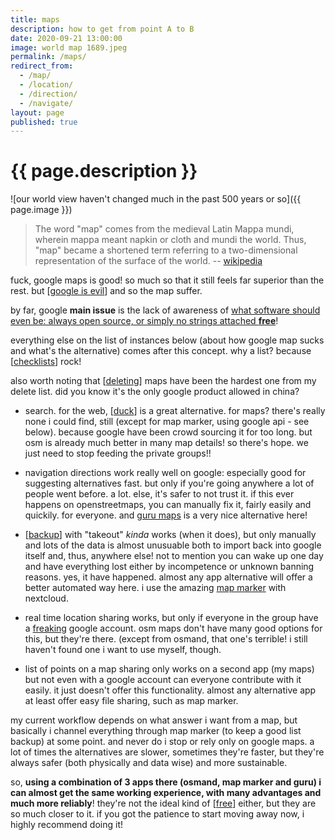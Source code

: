 ```yaml
---
title: maps
description: how to get from point A to B
date: 2020-09-21 13:00:00
image: world map 1689.jpeg
permalink: /maps/
redirect_from:
  - /map/
  - /location/
  - /direction/
  - /navigate/
layout: page
published: true
---
```


# {{ page.description }}

![our world view haven't changed much in the past 500 years or so]({{ page.image }})

> The word "map" comes from the medieval Latin Mappa mundi, wherein mappa meant napkin or cloth and mundi the world. Thus, "map" became a shortened term referring to a two-dimensional representation of the surface of the world. -- [wikipedia](https://en.m.wikipedia.org/w/index.php?title=Map&oldid=977379227)

fuck, google maps is good! so much so that it still feels far superior than the rest. but [[google is evil](/google)] and so the map suffer.

by far, google **main issue** is the lack of awareness of [what software should even be: always open source, or simply no strings attached **free**](/open)!

everything else on the list of instances below (about how google map sucks and what's the alternative) comes after this concept. why a list? because [[checklists](/checklist)] rock!

also worth noting that [[deleting](/delete)] maps have been the hardest one from my delete list. did you know it's the only google product allowed in china?

- search. for the web, [[duck](/duck)] is a great alternative. for maps? there's really none i could find, still (except for map marker, using google api - see below). because google have been crowd sourcing it for too long. but osm is already much better in many map details! so there's hope. we just need to stop feeding the private groups!!

- navigation directions work really well on google: especially good for suggesting alternatives fast. but only if you're going anywhere a lot of people went before. a lot. else, it's safer to not trust it. if this ever happens on openstreetmaps, you can manually fix it, fairly easily and quickily. for everyone. and [guru maps](https://gurumaps.app/) is a very nice alternative here!

- [[backup](/backup)] with "takeout" *kinda* works (when it does), but only manually and lots of the data is almost unusuable both to import back into google itself and, thus, anywhere else! not to mention you can wake up one day and have everything lost either by incompetence or unknown banning reasons. yes, it have happened. almost any app alternative will offer a better automated way here. i use the amazing [map marker](https://mapmarker.app) with nextcloud.

- real time location sharing works, but only if everyone in the group have a [freaking](/freedom) google account. osm maps don't have many good options for this, but they're there. (except from osmand, that one's terrible! i still haven't found one i want to use myself, though.

- list of points on a map sharing only works on a second app (my maps) but not even with a google account can everyone contribute with it easily. it just doesn't offer this functionality. almost any alternative app at least offer easy file sharing, such as map marker.

my current workflow depends on what answer i want from a map, but basically i channel everything through map marker (to keep a good list backup) at some point. and never do i stop or rely only on google maps. a lot of times the alternatives are slower, sometimes they're faster, but they're always safer (both physically and data wise) and more sustainable.

so, **using a combination of 3 apps there (osmand, map marker and guru) i can almost get the same working experience, with many advantages and much more reliably**! they're not the ideal kind of [[free](/free)] either, but they are so much closer to it. if you got the patience to start moving away now, i highly recommend doing it!
